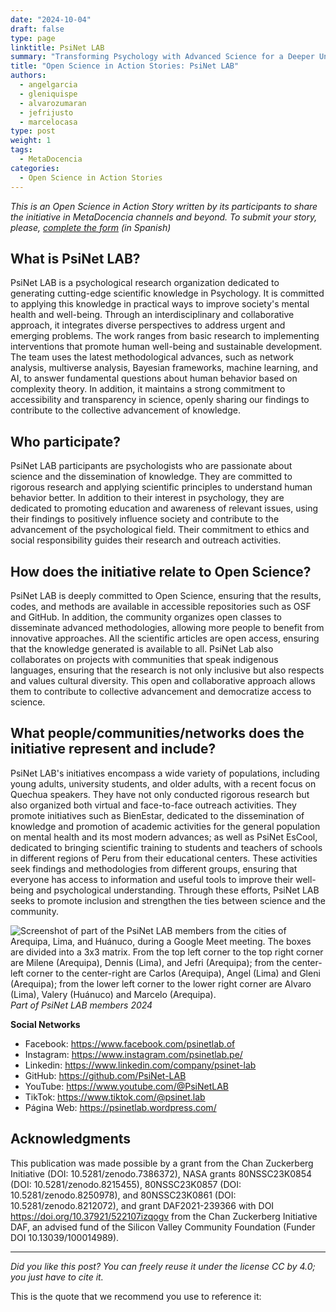 ```yaml
---
date: "2024-10-04"
draft: false
type: page
linktitle: PsiNet LAB
summary: "Transforming Psychology with Advanced Science for a Deeper Understanding of Human Behavior"
title: "Open Science in Action Stories: PsiNet LAB"
authors:
  - angelgarcia
  - gleniquispe
  - alvarozumaran
  - jefrijusto
  - marcelocasa
type: post
weight: 1
tags: 
  - MetaDocencia 
categories:
  - Open Science in Action Stories
---
```


*This is an Open Science in Action Story written by its participants to share the initiative in MetaDocencia channels and beyond. To submit your story, please, [complete the form](https://docs.google.com/forms/d/e/1FAIpQLSfC9eZfIn_rOf4Ist21AHOySWsZ-v4lCn1oN-xW3mJL6kWIeg/viewform) (in Spanish)*

## What is PsiNet LAB?
PsiNet LAB is a psychological research organization dedicated to generating cutting-edge scientific knowledge in Psychology. It is committed to applying this knowledge in practical ways to improve society's mental health and well-being. Through an interdisciplinary and collaborative approach, it integrates diverse perspectives to address urgent and emerging problems. The work ranges from basic research to implementing interventions that promote human well-being and sustainable development. The team uses the latest methodological advances, such as network analysis, multiverse analysis, Bayesian frameworks, machine learning, and AI, to answer fundamental questions about human behavior based on complexity theory. In addition, it maintains a strong commitment to accessibility and transparency in science, openly sharing our findings to contribute to the collective advancement of knowledge.

## Who participate?
PsiNet LAB participants are psychologists who are passionate about science and the dissemination of knowledge. They are committed to rigorous research and applying scientific principles to understand human behavior better. In addition to their interest in psychology, they are dedicated to promoting education and awareness of relevant issues, using their findings to positively influence society and contribute to the advancement of the psychological field. Their commitment to ethics and social responsibility guides their research and outreach activities. 

## How does the initiative relate to Open Science?
PsiNet LAB is deeply committed to Open Science, ensuring that the results, codes, and methods are available in accessible repositories such as OSF and GitHub. In addition, the community organizes open classes to disseminate advanced methodologies, allowing more people to benefit from innovative approaches. All the scientific articles are open access, ensuring that the knowledge generated is available to all. PsiNet Lab also collaborates on projects with communities that speak indigenous languages, ensuring that the research is not only inclusive but also respects and values cultural diversity. This open and collaborative approach allows them to contribute to collective advancement and democratize access to science.

## What people/communities/networks does the initiative represent and include?
PsiNet LAB's initiatives encompass a wide variety of populations, including young adults, university students, and older adults, with a recent focus on Quechua speakers. They have not only conducted rigorous research but also organized both virtual and face-to-face outreach activities.
They promote initiatives such as BienEstar, dedicated to the dissemination of knowledge and promotion of academic activities for the general population on mental health and its most modern advances; as well as PsiNet EsCool, dedicated to bringing scientific training to students and teachers of schools in different regions of Peru from their educational centers.
These activities seek findings and methodologies from different groups, ensuring that everyone has access to information and useful tools to improve their well-being and psychological understanding. Through these efforts, PsiNet LAB seeks to promote inclusion and strengthen the ties between science and the community.

![Screenshot of part of the PsiNet LAB members from the cities of Arequipa, Lima, and Huánuco, during a Google Meet meeting. The boxes are divided into a 3x3 matrix. From the top left corner to the top right corner are Milene (Arequipa), Dennis (Lima), and Jefri (Arequipa); from the center-left corner to the center-right are Carlos (Arequipa), Angel (Lima) and Gleni (Arequipa); from the lower left corner to the lower right corner are Alvaro (Lima), Valery (Huánuco) and Marcelo (Arequipa).](https://www.metadocencia.org/img/psinetlab.jpg) 
*Part of PsiNet LAB members 2024*

**Social Networks**
- Facebook: https://www.facebook.com/psinetlab.of
- Instagram: https://www.instagram.com/psinetlab.pe/
- Linkedin: https://www.linkedin.com/company/psinet-lab
- GitHub: https://github.com/PsiNet-LAB
- YouTube: https://www.youtube.com/@PsiNetLAB
- TikTok: https://www.tiktok.com/@psinet.lab
- Página Web: https://psinetlab.wordpress.com/
  

## Acknowledgments
This publication was made possible by a grant from the Chan Zuckerberg Initiative (DOI: 10.5281/zenodo.7386372), NASA grants 80NSSC23K0854 (DOI: 10.5281/zenodo.8215455), 80NSSC23K0857 (DOI: 10.5281/zenodo.8250978), and 80NSSC23K0861 (DOI: 10.5281/zenodo.8212072), and grant DAF2021-239366 with DOI https://doi.org/10.37921/522107izqogv from the Chan Zuckerberg Initiative DAF, an advised fund of the Silicon Valley Community Foundation (Funder DOI 10.13039/100014989).

---

*Did you like this post? You can freely reuse it under the license CC by 4.0; you just have to cite it.* 

This is the quote that we recommend you use to reference it:
